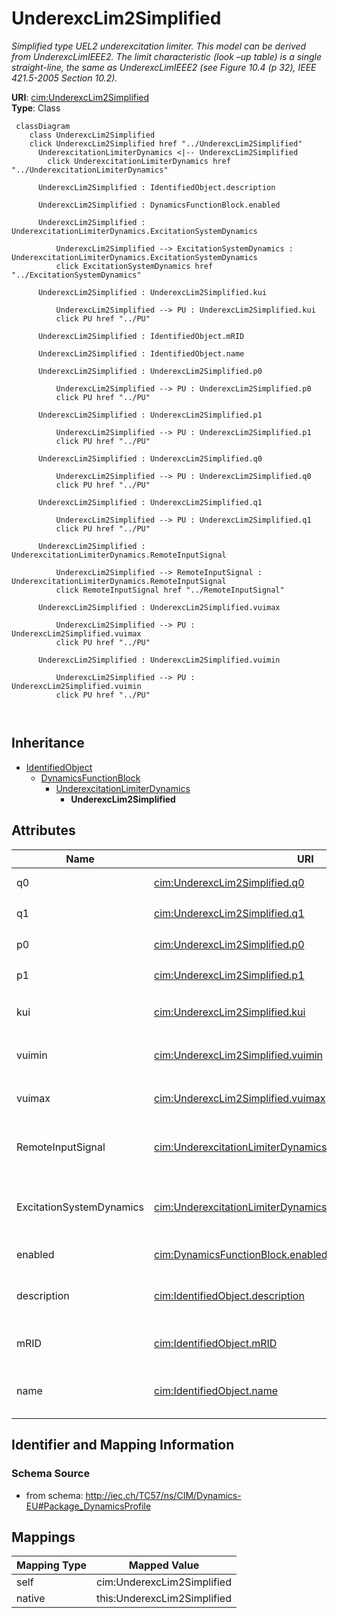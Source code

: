 # UnderexcLim2Simplified


_Simplified type UEL2 underexcitation limiter.  This model can be derived from UnderexcLimIEEE2.  The limit characteristic (look –up table) is a single straight-line, the same as UnderexcLimIEEE2 (see Figure 10.4 (p 32), IEEE 421.5-2005 Section 10.2)._





**URI**: [cim:UnderexcLim2Simplified](http://iec.ch/TC57/CIM100#UnderexcLim2Simplified)<br />
**Type**: Class




```mermaid
 classDiagram
    class UnderexcLim2Simplified
    click UnderexcLim2Simplified href "../UnderexcLim2Simplified"
      UnderexcitationLimiterDynamics <|-- UnderexcLim2Simplified
        click UnderexcitationLimiterDynamics href "../UnderexcitationLimiterDynamics"
      
      UnderexcLim2Simplified : IdentifiedObject.description
        
      UnderexcLim2Simplified : DynamicsFunctionBlock.enabled
        
      UnderexcLim2Simplified : UnderexcitationLimiterDynamics.ExcitationSystemDynamics
        
          UnderexcLim2Simplified --> ExcitationSystemDynamics : UnderexcitationLimiterDynamics.ExcitationSystemDynamics
          click ExcitationSystemDynamics href "../ExcitationSystemDynamics"
        
      UnderexcLim2Simplified : UnderexcLim2Simplified.kui
        
          UnderexcLim2Simplified --> PU : UnderexcLim2Simplified.kui
          click PU href "../PU"
        
      UnderexcLim2Simplified : IdentifiedObject.mRID
        
      UnderexcLim2Simplified : IdentifiedObject.name
        
      UnderexcLim2Simplified : UnderexcLim2Simplified.p0
        
          UnderexcLim2Simplified --> PU : UnderexcLim2Simplified.p0
          click PU href "../PU"
        
      UnderexcLim2Simplified : UnderexcLim2Simplified.p1
        
          UnderexcLim2Simplified --> PU : UnderexcLim2Simplified.p1
          click PU href "../PU"
        
      UnderexcLim2Simplified : UnderexcLim2Simplified.q0
        
          UnderexcLim2Simplified --> PU : UnderexcLim2Simplified.q0
          click PU href "../PU"
        
      UnderexcLim2Simplified : UnderexcLim2Simplified.q1
        
          UnderexcLim2Simplified --> PU : UnderexcLim2Simplified.q1
          click PU href "../PU"
        
      UnderexcLim2Simplified : UnderexcitationLimiterDynamics.RemoteInputSignal
        
          UnderexcLim2Simplified --> RemoteInputSignal : UnderexcitationLimiterDynamics.RemoteInputSignal
          click RemoteInputSignal href "../RemoteInputSignal"
        
      UnderexcLim2Simplified : UnderexcLim2Simplified.vuimax
        
          UnderexcLim2Simplified --> PU : UnderexcLim2Simplified.vuimax
          click PU href "../PU"
        
      UnderexcLim2Simplified : UnderexcLim2Simplified.vuimin
        
          UnderexcLim2Simplified --> PU : UnderexcLim2Simplified.vuimin
          click PU href "../PU"
        
      
```





## Inheritance
* [IdentifiedObject](IdentifiedObject.md)
    * [DynamicsFunctionBlock](DynamicsFunctionBlock.md)
        * [UnderexcitationLimiterDynamics](UnderexcitationLimiterDynamics.md)
            * **UnderexcLim2Simplified**



## Attributes


| Name | URI | Cardinality and Range | Description | Inheritance |
| ---  | --- | --- | --- | --- |
| q0 | [cim:UnderexcLim2Simplified.q0](http://iec.ch/TC57/CIM100#UnderexcLim2Simplified.q0) | 1 <br />  [PU](PU.md)  | Segment Q initial point (<i>Q</i><i><sub>0</sub></i>) | direct |
| q1 | [cim:UnderexcLim2Simplified.q1](http://iec.ch/TC57/CIM100#UnderexcLim2Simplified.q1) | 1 <br />  [PU](PU.md)  | Segment Q end point (<i>Q</i><i><sub>1</sub></i>) | direct |
| p0 | [cim:UnderexcLim2Simplified.p0](http://iec.ch/TC57/CIM100#UnderexcLim2Simplified.p0) | 1 <br />  [PU](PU.md)  | Segment P initial point (<i>P</i><i><sub>0</sub></i>) | direct |
| p1 | [cim:UnderexcLim2Simplified.p1](http://iec.ch/TC57/CIM100#UnderexcLim2Simplified.p1) | 1 <br />  [PU](PU.md)  | Segment P end point (<i>P</i><i><sub>1</sub></i>) | direct |
| kui | [cim:UnderexcLim2Simplified.kui](http://iec.ch/TC57/CIM100#UnderexcLim2Simplified.kui) | 1 <br />  [PU](PU.md)  | Gain Under excitation limiter (<i>K</i><i><sub>UI</sub></i>) | direct |
| vuimin | [cim:UnderexcLim2Simplified.vuimin](http://iec.ch/TC57/CIM100#UnderexcLim2Simplified.vuimin) | 1 <br />  [PU](PU.md)  | Minimum error signal (<i>V</i><i><sub>UIMIN</sub></i>) (&lt; UnderexcLim2Simp... | direct |
| vuimax | [cim:UnderexcLim2Simplified.vuimax](http://iec.ch/TC57/CIM100#UnderexcLim2Simplified.vuimax) | 1 <br />  [PU](PU.md)  | Maximum error signal (<i>V</i><i><sub>UIMAX</sub></i>) (&gt; UnderexcLim2Simp... | direct |
| RemoteInputSignal | [cim:UnderexcitationLimiterDynamics.RemoteInputSignal](http://iec.ch/TC57/CIM100#UnderexcitationLimiterDynamics.RemoteInputSignal) | 0..1 <br />  [RemoteInputSignal](RemoteInputSignal.md)  | Remote input signal used by this underexcitation limiter model | [UnderexcitationLimiterDynamics](UnderexcitationLimiterDynamics.md) |
| ExcitationSystemDynamics | [cim:UnderexcitationLimiterDynamics.ExcitationSystemDynamics](http://iec.ch/TC57/CIM100#UnderexcitationLimiterDynamics.ExcitationSystemDynamics) | 1 <br />  [ExcitationSystemDynamics](ExcitationSystemDynamics.md)  | Excitation system model with which this underexcitation limiter model is asso... | [UnderexcitationLimiterDynamics](UnderexcitationLimiterDynamics.md) |
| enabled | [cim:DynamicsFunctionBlock.enabled](http://iec.ch/TC57/CIM100#DynamicsFunctionBlock.enabled) | 1 <br />  boolean  | Function block used indicator | [DynamicsFunctionBlock](DynamicsFunctionBlock.md) |
| description | [cim:IdentifiedObject.description](http://iec.ch/TC57/CIM100#IdentifiedObject.description) | 0..1 <br />  string  | The description is a free human readable text describing or naming the object | [IdentifiedObject](IdentifiedObject.md) |
| mRID | [cim:IdentifiedObject.mRID](http://iec.ch/TC57/CIM100#IdentifiedObject.mRID) | 1 <br />  string  | Master resource identifier issued by a model authority | [IdentifiedObject](IdentifiedObject.md) |
| name | [cim:IdentifiedObject.name](http://iec.ch/TC57/CIM100#IdentifiedObject.name) | 0..1 <br />  string  | The name is any free human readable and possibly non unique text naming the o... | [IdentifiedObject](IdentifiedObject.md) |









## Identifier and Mapping Information







### Schema Source


* from schema: http://iec.ch/TC57/ns/CIM/Dynamics-EU#Package_DynamicsProfile





## Mappings

| Mapping Type | Mapped Value |
| ---  | ---  |
| self | cim:UnderexcLim2Simplified |
| native | this:UnderexcLim2Simplified |




